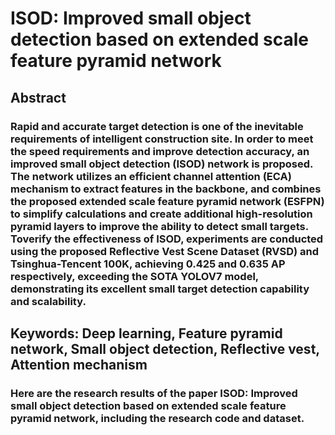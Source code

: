 # ISOD: Improved small object detection based on extended scale feature pyramid network

## Abstract
### Rapid and accurate target detection is one of the inevitable requirements of intelligent construction site. In order to meet the speed requirements and improve detection accuracy, an improved small object detection (ISOD) network is proposed. The network utilizes an efficient channel attention (ECA) mechanism to extract features in the backbone, and combines the proposed extended scale feature pyramid network (ESFPN) to simplify calculations and create additional high-resolution pyramid layers to improve the ability to detect small targets. Toverify the effectiveness of ISOD, experiments are conducted using the proposed Reflective Vest Scene Dataset (RVSD) and Tsinghua-Tencent 100K, achieving 0.425 and 0.635 AP respectively, exceeding the SOTA YOLOV7 model, demonstrating its excellent small target detection capability and scalability.

## Keywords: Deep learning, Feature pyramid network, Small object detection, Reflective vest, Attention mechanism

### Here are the research results of the paper ISOD: Improved small object detection based on extended scale feature pyramid network, including the research code and dataset.
